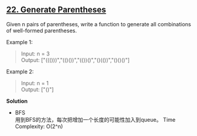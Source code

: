 ## [22. Generate Parentheses](https://leetcode.com/problems/generate-parentheses/)  
Given n pairs of parentheses, write a function to generate all combinations of well-formed parentheses.

 

Example 1:
>Input: n = 3  
Output: ["((()))","(()())","(())()","()(())","()()()"]  

Example 2:
>Input: n = 1  
Output: ["()"]  

**Solution**
* BFS  
    用到BFS的方法，每次把增加一个长度的可能性加入到queue。
    Time Complexity: O(2^n)
